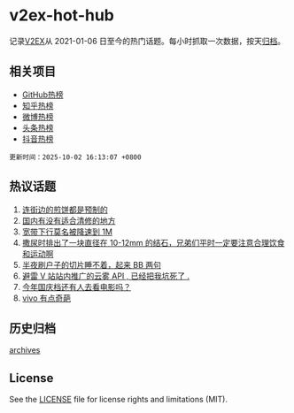 # v2ex-hot-hub

 记录[V2EX](https://www.v2ex.com/)从 2021-01-06 日至今的热门话题。每小时抓取一次数据，按天[归档](archives)。
 
 ## 相关项目

- [GitHub热榜](https://github.com/snaildev/github-hot-hub)
- [知乎热榜](https://github.com/snaildev/zhihu-hot-hub)
- [微博热榜](https://github.com/snaildev/weibo-hot-hub)
- [头条热榜](https://github.com/snaildev/toutiao-hot-hub)
- [抖音热榜](https://github.com/snaildev/douyin-hot-hub)


 `更新时间：2025-10-02 16:13:07 +0800`

## 热议话题

1. [连街边的煎饼都是预制的](https://www.v2ex.com/t/1163112)
1. [国内有没有适合清修的地方](https://www.v2ex.com/t/1163111)
1. [宽带下行莫名被降速到 1M](https://www.v2ex.com/t/1163070)
1. [撒尿时排出了一块直径在 10-12mm 的结石，兄弟们平时一定要注意合理饮食和运动啊](https://www.v2ex.com/t/1163103)
1. [半夜刷户子的切片睡不着，起来 BB 两句](https://www.v2ex.com/t/1163102)
1. [避雷 V 站站内推广的云雾 API , 已经把我坑死了 .](https://www.v2ex.com/t/1163131)
1. [今年国庆档还有人去看电影吗？](https://www.v2ex.com/t/1163132)
1. [vivo 有点奇葩](https://www.v2ex.com/t/1163075)

## 历史归档

[archives](archives)

## License

See the [LICENSE](LICENSE) file for license rights and limitations (MIT).
